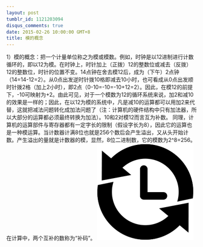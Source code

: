 ```yaml
---
layout: post
tumblr_id: 1121203094
disqus_comments: true
date: 2015-02-26 10:00:00 GMT+8
title: 模的概念
---
```


1）模的概念：把一个计量单位称之为模或模数。例如，时钟是以12进制进行计数循环的，即以12为模。在时钟上，时针加上（正拨）12的整数位或减去（反拨）12的整数位，时针的位置不变。14点钟在舍去模12后，成为（下午）2点钟（14=14-12=2）。从0点出发逆时针拨10格即减去10小时，也可看成从0点出发顺时针拨2格（加上2小时），即2点（0-10=-10=-10+12=2）。因此，在模12的前提下，-10可映射为+2。由此可见，对于一个模数为12的循环系统来说，加2和减10的效果是一样的；因此，在以12为模的系统中，凡是减10的运算都可以用加2来代替，这就把减法问题转化成加法问题了（注：计算机的硬件结构中只有加法器，所以大部分的运算都必须最终转换为加法）。10和2对模12而言互为补数。
同理，计算机的运算部件与寄存器都有一定字长的限制（假设字长为8），因此它的运算也是一种模运算。当计数器计满8位也就是256个数后会产生溢出，又从头开始计数。产生溢出的量就是计数器的模，显然，8位二进制数，它的模数为2^8=256。在计算中，两个互补的数称为“补码”。
![Alt text](/res/archive.png)